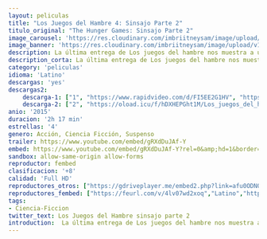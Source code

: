 ```yaml
---
layout: peliculas
title: "Los Juegos del Hambre 4: Sinsajo Parte 2"
titulo_original: "The Hunger Games: Sinsajo Parte 2"
image_carousel: 'https://res.cloudinary.com/imbriitneysam/image/upload/v1547673387/sinsajo-parte2-poster-min.jpg'
image_banner: 'https://res.cloudinary.com/imbriitneysam/image/upload/v1547673389/sinsajjo-parte2-banner-min.jpg'
description: La última entrega de Los juegos del hambre nos muestra a una nación en guerra, en la que Katniss se enfrenta con uñas y dientes al presidente Snow (Donald Sutherland). Con la ayuda de algunos amigos, entre ellos Gale (Liam Hemsworth), Finnick (Sam Claflin) y Peeta (Josh Hutcherson), arriesgará la vida para salir del Distrito 13 y eliminar al presidente Snow.
description_corta: La última entrega de Los juegos del hambre nos muestra a una nación en guerra, en la que Katniss se enfrenta con uñas y dientes al presidente Snow (Donald Sutherland). Con la ayuda de algunos amigos, entre ellos Gale (Liam Hemsworth), Finnick (Sam Claflin) y Peeta (Josh Hutcherson), arriesgará la...
category: 'peliculas'
idioma: 'Latino'
descargas: 'yes'
descargas2:
    descarga-1: ["1", "https://www.rapidvideo.com/d/FI5EE2G1HV", "https://www.google.com/s2/favicons?domain=www.rapidvideo.com","RapidVideo","https://res.cloudinary.com/imbriitneysam/image/upload/v1541473684/mexico.png", "Latino", "Full HD"]
    descarga-2: ["2", "https://oload.icu/f/hDXHEPGht1M/Los_juegos_del_hambre_Sinsajo_%E2%80%93_El_final_-_Los_juegos_del_hambre_Sinsajo_%E2%80%93_Parte_2_-_The_Hunger_Games_Mockingjay_%E2%80%93_Part_2_%282015%29.MP4.mp4", "https://www.google.com/s2/favicons?domain=openload.co","OpenLoad","https://res.cloudinary.com/imbriitneysam/image/upload/v1541473684/mexico.png", "Latino", "Full HD"]
anio: '2015'
duracion: '2h 17 min'
estrellas: '4'
genero: Acción, Ciencia Ficción, Suspenso
trailer: https://www.youtube.com/embed/gRXdDuJAf-Y
embed: https://www.youtube.com/embed/gRXdDuJAf-Y?rel=0&amp;hd=1&border=0&wmode=opaque&enablejsapi=1&modestbranding=1&controls=1&showinfo=1
sandbox: allow-same-origin allow-forms
reproductor: fembed
clasificacion: '+8'
calidad: 'Full HD'
reproductores_otros: ["https://gdriveplayer.me/embed2.php?link=afu0ODN0zMiHB%252FxEaMYCvwE6P6qDfHJRICDS6MnM8Xray81OPNBfORLREwWCkHOEIK5iaQLqwXbHs8GXwtMQVo7G6fPwx6P6WfYItNFhh5QCA8MPQFTJVm1nmmB4SDcOEtUXgP%252BctANAI71lUf%252F9v3%252BeLEp4WqvKQH2RXM31XR5q7ekOnTmJ1MYlCQg7D8v9gJkBtdhD9vFGGbNfs65RgQ","Latino","https://www.zembed.to/public/dist/asteroid.html?id=444d1d995d98d803ccfe41fd921704ac&title=The%20Hunger%20Games:%20Mockingjay%20-%20Part%202","Latino","https://streampelis.info/public/dist/index.html?id=f92c7929094540e6f7670b6effb1db5e","Latino","https://movcloud.net/embed/ub-UWFEvNxWK","Latino"]
reproductores_fembed: ["https://feurl.com/v/4lv07wd2xoq","Latino","https://feurl.com/v/qyx60uey0pqe505","Latino"]
tags:
- Ciencia-Ficcion
twitter_text: Los Juegos del Hambre sinsajo parte 2
introduction:  La última entrega de Los juegos del hambre nos muestra a una nación en guerra, en la que Katniss se enfrenta con uñas y dientes al presidente Snow (Donald Sutherland). Con la ayuda de algunos amigos, entre ellos Gale (Liam Hemsworth), Finnick (Sam Claflin) y Peeta (Josh Hutcherson), arriesgará la...
---
```












